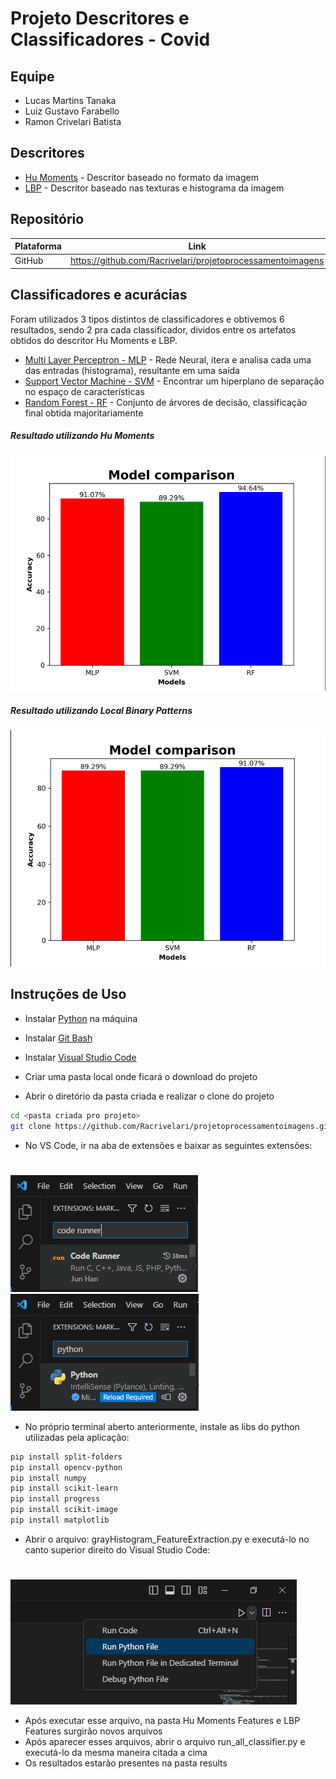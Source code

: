 # Projeto Descritores e Classificadores - Covid

## Equipe
- Lucas Martins Tanaka
- Luiz Gustavo Farabello 
- Ramon Crivelari Batista

## Descritores
- [Hu Moments] - Descritor baseado no formato da imagem
- [LBP] - Descritor baseado nas texturas e histograma da imagem

## Repositório 

| Plataforma | Link |
| ------ | ------ |
| GitHub | https://github.com/Racrivelari/projetoprocessamentoimagens |


## Classificadores e acurácias
Foram utilizados 3 tipos distintos de classificadores e obtivemos 6 resultados, sendo 2 pra cada classificador, dividos entre os artefatos obtidos do descritor Hu Moments e LBP.
- [Multi Layer Perceptron - MLP] - Rede Neural, itera e analisa cada uma das entradas (histograma), resultante em uma saída
- [Support Vector Machine - SVM] - Encontrar um hiperplano de separação no espaço de características
- [Random Forest - RF] - Conjunto de árvores de decisão, classificação final obtida majoritariamente


##### Resultado utilizando Hu Moments

![Resultado 1](https://github.com/Racrivelari/projetoprocessamentoimagens/blob/main/imagesREADME/huMomentsClassifierResults.png?raw=true)

##### Resultado utilizando Local Binary Patterns 

![Resultado 2](https://github.com/Racrivelari/projetoprocessamentoimagens/blob/main/imagesREADME/LBPClassifierResults.png?raw=true)

## Instruções de Uso 
- Instalar [Python] na máquina
- Instalar [Git Bash]
- Instalar [Visual Studio Code]

- Criar uma pasta local onde ficará o download do projeto
- Abrir o diretório da pasta criada e realizar o clone do projeto
```sh
cd <pasta criada pro projeto>
git clone https://github.com/Racrivelari/projetoprocessamentoimagens.git
```

- No VS Code, ir na aba de extensões e baixar as seguintes extensões:
#
![Extensão Code Runner](https://github.com/Racrivelari/projetoprocessamentoimagens/blob/main/imagesREADME/codeRunner.png?raw=true)
![Extensão Python](https://github.com/Racrivelari/projetoprocessamentoimagens/blob/main/imagesREADME/python.png?raw=true)

- No próprio terminal aberto anteriormente, instale as libs do python utilizadas pela aplicação:
```sh
pip install split-folders
pip install opencv-python
pip install numpy
pip install scikit-learn
pip install progress
pip install scikit-image
pip install matplotlib
```
- Abrir o arquivo: grayHistogram_FeatureExtraction.py e executá-lo no canto superior direito do Visual Studio Code:
#
![Exec Img](https://github.com/Racrivelari/projetoprocessamentoimagens/blob/main/imagesREADME/execPythonFileExtraction.png?raw=true)
- Após executar esse arquivo, na pasta Hu Moments Features e LBP Features surgirão novos arquivos
- Após aparecer esses arquivos, abrir o arquivo run_all_classifier.py e executá-lo da mesma maneira citada a cima
- Os resultados estarão presentes na pasta results




[//]: # (Links e Referências)

   [Multi Layer Perceptron - MLP]: <https://scikit-learn.org/stable/modules/generated/sklearn.neural_network.MLPClassifier.html>
   [Support Vector Machine - SVM]: <https://scikit-learn.org/stable/modules/svm.html#svm>
   [Random Forest - RF]: <https://scikit-learn.org/stable/modules/generated/sklearn.ensemble.RandomForestClassifier.html#sklearn.ensemble.RandomForestClassifier>
   
   
   [Hu Moments]: <https://pyimagesearch.com/2014/10/27/opencv-shape-descriptor-hu-moments-example/>
   [LBP]: <https://pyimagesearch.com/2015/12/07/local-binary-patterns-with-python-opencv/>
   
   [Python]: <https://www.python.org/downloads/>
   [Visual Studio Code]: <https://code.visualstudio.com/>
   [Git Bash]: <https://git-scm.com/downloads>
  
 
